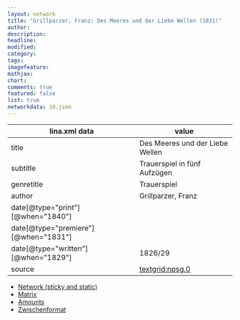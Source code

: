 ```yaml
---
layout: network
title: "Grillparzer, Franz: Des Meeres und der Liebe Wellen (1831)"
author:
description:
headline:
modified:
category:
tags:
imagefeature: 
mathjax: 
chart: 
comments: true
featured: false
list: true
networkdata: 10.json
---
```

lina.xml data  | value
------------- | -------------
title|Des Meeres und der Liebe Wellen
subtitle|Trauerspiel in fünf Aufzügen
genretitle|Trauerspiel
author|Grillparzer, Franz
date[@type="print"][@when="1840"]|
date[@type="premiere"][@when="1831"]|
date[@type="written"][@when="1829"]|1826/29
source|[textgrid:npsg.0](https://textgridlab.org/1.0/tgcrud-public/rest/textgrid:npsg.0/data)



* [Network (sticky and static)](/linas/network10)
* [Matrix](/linas/matrix10)
* [Amounts](/linas/amount10)
* [Zwischenformat](/linas/lina10 )
